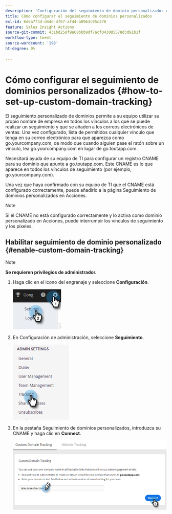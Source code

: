```yaml
---
description: 'Configuración del seguimiento de dominio personalizado: documentos de Marketo, documentación del producto'
title: Cómo configurar el seguimiento de dominios personalizados
exl-id: 6dea7f3d-d44d-4f67-af44-a8963c95c378
feature: Sales Insight Actions
source-git-commit: 431bd258f9a68bbb9df7acf043085578d3d91b1f
workflow-type: tm+mt
source-wordcount: '198'
ht-degree: 0%

---
```


# Cómo configurar el seguimiento de dominios personalizados {#how-to-set-up-custom-domain-tracking}

El seguimiento personalizado de dominios permite a su equipo utilizar su propio nombre de empresa en todos los vínculos a los que se puede realizar un seguimiento y que se añaden a los correos electrónicos de ventas. Una vez configurado, lista de permitidos cualquier vínculo que tenga en su correo electrónico para que aparezca como go.yourcompany.com, de modo que cuando alguien pase el ratón sobre un vínculo, lea go.yourcompany.com en lugar de go.toutapp.com.

Necesitará ayuda de su equipo de TI para configurar un registro CNAME para su dominio que apunte a go.toutapp.com. Este CNAME es lo que aparece en todos los vínculos de seguimiento (por ejemplo, go.yourcompany.com).

Una vez que haya confirmado con su equipo de TI que el CNAME está configurado correctamente, puede añadirlo a la página Seguimiento de dominios personalizados en Acciones.

>[!NOTE]
>
>Si el CNAME no está configurado correctamente y lo activa como dominio personalizado en Acciones, puede interrumpir los vínculos de seguimiento y los píxeles.

## Habilitar seguimiento de dominio personalizado {#enable-custom-domain-tracking}

>[!NOTE]
>
>**Se requieren privilegios de administrador.**

1. Haga clic en el icono del engranaje y seleccione **Configuración**.

   ![](assets/how-to-set-up-custom-domain-tracking-1.png)

1. En Configuración de administración, seleccione **Seguimiento**.

   ![](assets/how-to-set-up-custom-domain-tracking-2.png)

1. En la pestaña Seguimiento de dominios personalizados, introduzca su CNAME y haga clic en **Connect**.

   ![](assets/how-to-set-up-custom-domain-tracking-3.png)
